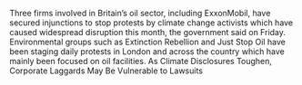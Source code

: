 Three firms involved in Britain’s oil sector, including ExxonMobil, have secured injunctions to stop protests by climate change activists which have caused widespread disruption this month, the government said on Friday.
Environmental groups such as Extinction Rebellion and Just Stop Oil have been staging daily protests in London and across the country which have mainly been focused on oil facilities.
As Climate Disclosures Toughen, Corporate Laggards May Be Vulnerable to Lawsuits